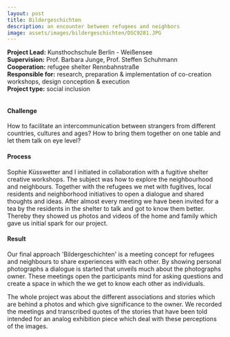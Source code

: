 ```yaml
---
layout: post
title: Bildergeschichten 
description: an encounter between refugees and neighbors
image: assets/images/bildergeschichten/DSC9281.JPG
---
```

**Project Lead:** Kunsthochschule Berlin - Weißensee<br />
**Supervision:** Prof. Barbara Junge, Prof. Steffen Schuhmann<br />
**Cooperation:** refugee shelter Rennbahnstraße<br />
**Responsible for:** research, preparation & implementation of co-creation workshops, design conception & execution <br />
**Project type:** social inclusion

<div class="row">
    <div class="6u 12u$(small)">
         <div class="row 50% uniform">
		<div class="6u"><span class="image fit"><img src="{{ site.url | absolute_path}}/assets/images/bildergeschichten/L1650965.jpg" alt="" /></span></div>
		<div class="6u"><span class="image fit"><img src="{{ site.url | absolute_path}}/assets/images/bildergeschichten/L1660024.JPG" alt="" /></span></div>
        <span class="image fit"><img src="{{ site.url | absolute_path}}/assets/images/bildergeschichten/praese.png" alt="" /></span>
        <div class="6u"><span class="image fit"><img src="{{ site.url | absolute_path}}/assets/images/bildergeschichten/pic01.jpg" alt="" /></span></div>
		<div class="6u"><span class="image fit"><img src="{{ site.url | absolute_path}}/assets/images/bildergeschichten/L1670026.JPG" alt="" /></span></div>
        <div class="6u"><span class="image fit"><img src="{{ site.url | absolute_path}}/assets/images/bildergeschichten/DSC9246bearbeitet.jpg" alt="" /></span></div>
		<div class="6u"><span class="image fit"><img src="{{ site.url | absolute_path}}/assets/images/bildergeschichten/DSC9281.JPG" alt="" /></span></div>
</div>  
        </div>
	    <div class="6u 12u$(small)">
        <h4>Challenge</h4> 
        <p>How to facilitate an intercommunication between strangers from different countries, cultures and ages? How to bring them together on one table and let them talk on eye level? </p>
        <h4>Process</h4>
        <p>Sophie Küsswetter and I initiated in collaboration with a fugitive shelter creative workshops. The  subject was how to explore the neighbourhood and neighbours. Together with the refugees we met with fugitives, local residents and neighborhood initiatives to open a dialogue and shared thoughts and ideas. After almost every meeting we have been invited for a tea by the residents in the shelter to talk and got to know them better. Thereby they showed us photos and videos of the home and family which gave us initial spark for our project. </p>
        <h4>Result</h4>
        <p>Our final approach 'Bildergeschichten' is a meeting concept for refugees and neighbours to share experiences with each other. By showing personal photographs a dialogue is started that unveils much about the photographs owner. These meetings open the participants mind for asking questions and create a space in which the we get to know each other as individuals.</p>
        <p>The whole project was about the different associations and stories which are behind a photos and which give significance to the owner. We recorded the meetings and transcribed quotes of the stories that have been told intended for an analog exhibition piece which deal with these perceptions of the images.</p>
    </div>
</div>